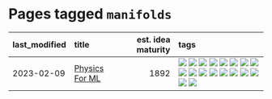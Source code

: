 # Pages tagged `manifolds`

|last_modified|title|est. idea maturity|tags
|:---|:---|---:|:---|
|2023-02-09|[Physics For ML](../physics_for_ml.md)|1892|[![](https://img.shields.io/badge/tag-brownianmotion-a68128)](../tags/brownianmotion.md) [![](https://img.shields.io/badge/tag-curriculum-b4243e)](../tags/curriculum.md) [![](https://img.shields.io/badge/tag-curvature-b7fb0)](../tags/curvature.md) [![](https://img.shields.io/badge/tag-education-b25b5)](../tags/education.md) [![](https://img.shields.io/badge/tag-eigenvectors-76bb24)](../tags/eigenvectors.md) [![](https://img.shields.io/badge/tag-gaugetheory-496a1)](../tags/gaugetheory.md) [![](https://img.shields.io/badge/tag-grouptheory-683f3)](../tags/grouptheory.md) [![](https://img.shields.io/badge/tag-machinelearning-96bcc)](../tags/machinelearning.md) [![](https://img.shields.io/badge/tag-manifolds-77485f)](../tags/manifolds.md) [![](https://img.shields.io/badge/tag-ode-e839f4)](../tags/ode.md) [![](https://img.shields.io/badge/tag-optimization-a9524c)](../tags/optimization.md) [![](https://img.shields.io/badge/tag-pde-b08442)](../tags/pde.md) [![](https://img.shields.io/badge/tag-physics-e6ab9)](../tags/physics.md) [![](https://img.shields.io/badge/tag-probabilityfields-abf295)](../tags/probabilityfields.md) [![](https://img.shields.io/badge/tag-quantummechanics-97a75e)](../tags/quantummechanics.md) [![](https://img.shields.io/badge/tag-relativity-29349d)](../tags/relativity.md) [![](https://img.shields.io/badge/tag-tensorcalculus-50c04b)](../tags/tensorcalculus.md) [![](https://img.shields.io/badge/tag-textbook-4072a1)](../tags/textbook.md)|